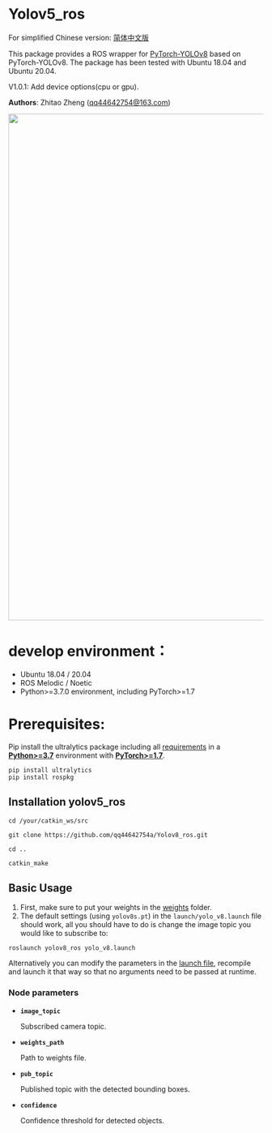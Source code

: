 # Yolov5_ros

For simplified Chinese version: [简体中文版](./README_CN.md) 

This package provides a ROS wrapper for [PyTorch-YOLOv8](https://github.com/ultralytics/ultralytics) based on PyTorch-YOLOv8. The package has been tested with Ubuntu 18.04 and Ubuntu 20.04.

V1.0.1: Add device options(cpu or gpu).

**Authors**: Zhitao Zheng (<qq44642754@163.com>)

<p>
   <img width = "1000" src="https://github.com/qq44642754a/Yolov8_ros/blob/master/yolov8_ros/media/image.png"></a>
</p>


# develop environment：
- Ubuntu 18.04 / 20.04
- ROS  Melodic / Noetic
- Python>=3.7.0 environment, including PyTorch>=1.7

# Prerequisites:

Pip install the ultralytics package including all [requirements](https://github.com/ultralytics/ultralytics/blob/main/requirements.txt) in a [**Python>=3.7**](https://www.python.org/) environment with [**PyTorch>=1.7**](https://pytorch.org/get-started/locally/).

```
pip install ultralytics
pip install rospkg
```

## Installation yolov5_ros

```
cd /your/catkin_ws/src

git clone https://github.com/qq44642754a/Yolov8_ros.git

cd ..

catkin_make

```

## Basic Usage

1. First, make sure to put your weights in the [weights](https://github.com/qq44642754a/Yolov8_ros/tree/master/yolov8_ros/weights) folder. 
2.  The default settings (using `yolov8s.pt`) in the `launch/yolo_v8.launch` file should work, all you should have to do is change the image topic you would like to subscribe to:

```
roslaunch yolov8_ros yolo_v8.launch
```

  
  Alternatively you can modify the parameters in the [launch file](https://github.com/qq44642754a/Yolov8_ros/tree/master/yolov8_ros/launch), recompile and launch it that way so that no arguments need to be passed at runtime.

### Node parameters

* **`image_topic`** 

    Subscribed camera topic.

* **`weights_path`** 

    Path to weights file.

* **`pub_topic`** 

    Published topic with the detected bounding boxes.
    
* **`confidence`** 

    Confidence threshold for detected objects.
    


